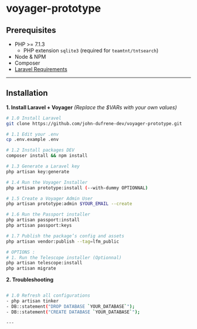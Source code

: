 # voyager-prototype

## Prerequisites

- PHP >= 7.1.3
    - PHP extension `sqlite3` (required for `teamtnt/tntsearch`)
- Node & NPM
- Composer
- [Laravel Requirements](https://laravel.com/docs/installation)

---

## Installation

__1. Install Laravel + Voyager__
_(Replace the $VARs with your own values)_

```bash
# 1.0 Install Laravel
git clone https://github.com/john-dufrene-dev/voyager-prototype.git

# 1.1 Edit your .env
cp .env.example .env

# 1.2 Install packages DEV
composer install && npm install

# 1.3 Generate a Laravel key
php artisan key:generate

# 1.4 Run the Voyager Installer
php artisan prototype:install (--with-dummy OPTIONNAL)

# 1.5 Create a Voyager Admin User
php artisan prototype:admin $YOUR_EMAIL --create

# 1.6 Run the Passport installer
php artisan passport:install
php artisan passport:keys

# 1.7 Publish the package’s config and assets
php artisan vendor:publish --tag=lfm_public

# OPTIONS :
# 1. Run the Telescope installer (Optionnal)
php artisan telescope:install
php artisan migrate

```

__2. Troubleshooting__

```bash

# 1.0 Refresh all configurations
- php artisan tinker
- DB::statement("DROP DATABASE `YOUR_DATABASE`");
- DB::statement("CREATE DATABASE `YOUR_DATABASE`");

---